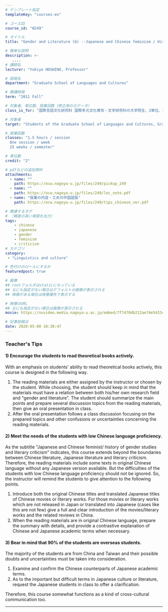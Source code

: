 ```yaml
---
# テンプレート指定
templateKey: "courses-en"

# コースID
course_id: "0249"

# タイトル
title: "Gender and Literature (b) --Japanese and Chinese feminism / History of gender studies and literary criticism"

# 簡単な説明
description: >-
   ....
# 講師名
lecturer: "Yukiyo HOSHINO, Professor"

# 部局名
department: "Graduate School of Languages and Cultures"

# 開講時限
term: "2011	Fall"

# 対象者、単位数、授業回数（修正用の元データ）
class_is_for: "国際言語文化研究科 国際多元文化専攻・文学研究科の大学院生、2単位、週1回全15回"

# 対象者
target: "Students of the Graduate School of Languages and Cultures, Graduate School of Letters"

# 授業回数
classes: "1.5 hours / session
  One session / week
  15 weeks / semester"

# 単位数
credit: "2"

# pdfなどの追加資料
attachments:
  - name: "" 
    path: https://ocw.nagoya-u.jp/files/249/pickup_249
  - name: "" 
    path: https://ocw.nagoya-u.jp/files/249/lec_note.pdf
  - name: "授業の内容・工夫の中国語版" 
    path: https://ocw.nagoya-u.jp/files/249/tips_chinese_ver.pdf

# 関連するタグ
# （頻度の高い単語を出力）
tags:
    - chinese
    - japanese
    - gender
    - feminism
    - criticism
# カテゴリ
category:
 - "Linguistics and culture"

# 色付けのロールにするか
featuredpost: true

# 画像
## rootフォルダはstaticになっている
## なにも指定がない場合はデフォルトの画像が表示される
## 映像がある場合は映像優先で表示する

# 映像のURL
## なにも指定がない場合は画像が表示される
movie: https://nuvideo.media.nagoya-u.ac.jp/embed/7f7470db212ae74e5433467dba307e97b9378eb0

# 記事投稿日
date: 2020-05-08 10:30:47
---
```


### Teacher's Tips

#### 1) Encourage the students to read theoretical books actively.

With an emphasis on students' ability to read theoretical books actively, this course is designed in the following way.

1. The reading materials are either assigned by the instructor or chosen by the student. While choosing, the student should keep in mind that the materials must have a relation between both his/her own research field and "gender and literature". The student should summarize the main points and prepare several discussion topics from the reading materials, then give an oral presentation in class.
2. After the oral presentation follows a class discussion focusing on the prepared topics and other confusions or uncertainties concerning the reading materials. </ol>

#### 2) Meet the needs of the students with low Chinese language proficiency.

As the subtitle "Japanese and Chinese feminist/ history of gender studies and literary criticism" indicates, this course extends beyond the boundaries between Chinese literature, Japanese literature and literary criticism. Therefore, the reading materials include some texts in original Chinese language without any Japanese version available. But the difficulties of the students with low Chinese language proficiency should not be ignored. So, the instructor will remind the students to give attention to the following points.

1. Introduce both the original Chinese titles and translated Japanese titles of Chinese movies or literary works. For those movies or literary works which are not released in Japan or translated into Japanese (cases like this are not few) give a full and clear introduction of the movies/literary works and the related reviews in China.
2. When the reading materials are in original Chinese language, prepare the summary with details, and provide a contrastive explanation of Chinese and Japanese academic terms when necessary.

#### 3) Bear in mind that 90% of the students are overseas students.

The majority of the students are from China and Taiwan and their possible doubts and uncertainties must be taken into consideration.

1. Examine and confirm the Chinese counterparts of Japanese academic terms.
2. As to the important but difficult terms in Japanese culture or literature, request the Japanese students in class to offer a clarification.

Therefore, this course somewhat functions as a kind of cross-cultural communication too.

---
